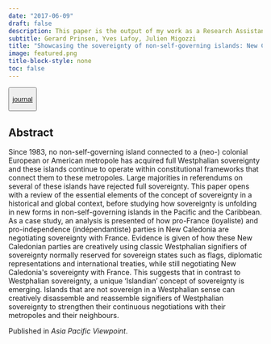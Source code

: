 ```yaml
---
date: "2017-06-09"
draft: false
description: This paper is the output of my work as a Research Assistant for the Marsden Fund research project on aid and sovereignty across the Pacific island nations, led by Professor John Overton from Wellington's Victoria University, New Zealand.
subtitle: Gerard Prinsen, Yves Lafoy, Julien Migozzi
title: "Showcasing the sovereignty of non-self-governing islands: New Caledonia"
image: featured.png
title-block-style: none
toc: false
---
```


<button type="button" class="btn btn-outline-success">

<a href="https://doi.org/10.1111/apv.12151">journal</a>

</button>

## Abstract


Since 1983, no non-self-governing island connected to a (neo-) colonial European or American metropole has acquired full Westphalian sovereignty and these islands continue to operate within constitutional frameworks that connect them to these metropoles. Large majorities in referendums on several of these islands have rejected full sovereignty. This paper opens with a review of the essential elements of the concept of sovereignty in a historical and global context, before studying how sovereignty is unfolding in new forms in non-self-governing islands in the Pacific and the Caribbean. As a case study, an analysis is presented of how pro-France (loyaliste) and pro-independence (indépendantiste) parties in New Caledonia are negotiating sovereignty with France. Evidence is given of how these New Caledonian parties are creatively using classic Westphalian signifiers of sovereignty normally reserved for sovereign states such as flags, diplomatic representations and international treaties, while still negotiating New Caledonia's sovereignty with France. This suggests that in contrast to Westphalian sovereignty, a unique ‘Islandian’ concept of sovereignty is emerging. Islands that are not sovereign in a Westphalian sense can creatively disassemble and reassemble signifiers of Westphalian sovereignty to strengthen their continuous negotiations with their metropoles and their neighbours.

Published in *Asia Pacific Viewpoint*.